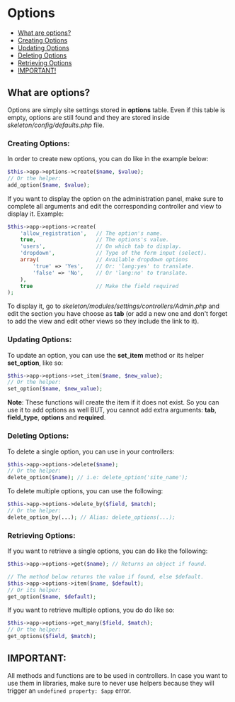 
# Options

* [What are options?](#what-are-options)  
* [Creating Options](#creating-options)
* [Updating Options](#updating-options)
* [Deleting Options](#deleting-options)
* [Retrieving Options](#retrieving-options)
* [IMPORTANT!](#important)  

## What are options?
Options are simply site settings stored in **options** table. Even if this table is empty, options are still found and they are stored inside *skeleton/config/defaults.php* file.  

### Creating Options:
In order to create new options, you can do like in the example below: 
```php
$this->app->options->create($name, $value);
// Or the helper:
add_option($name, $value);
```

If you want to display the option on the administration panel, make sure to complete all arguments and edit the corresponding controller and view to display it. Example:
```php
$this->app->options->create(
	'allow_registration',	// The option's name.
	true,					// The options's value.
	'users',				// On which tab to display.
	'dropdown',				// Type of the form input (select).
	array(					// Available dropdown options
		'true' => 'Yes',	// Or: 'lang:yes' to translate.
		'false' => 'No',	// Or 'lang:no' to translate.
	),
	true					// Make the field required
);
```
To display it, go to *skeleton/modules/settings/controllers/Admin.php* and edit the section you have choose as **tab** (or add a new one and don't forget to add the view and edit other views so they include the link to it).

### Updating Options:
To update an option, you can use the **set_item** method or its helper **set_option**, like so:
```php
$this->app->options->set_item($name, $new_value);
// Or the helper:
set_option($name, $new_value);
```
**Note**: These functions will create the item if it does not exist. So you can use it to add options as well BUT, you cannot add extra arguments: **tab**, **field_type**, **options** and **required**.

### Deleting Options:
To delete a single option, you can use in your controllers:
```php
$this->app->options->delete($name);
// Or the helper:
delete_option($name); // i.e: delete_option('site_name');
```
To delete multiple options, you can use the following:  
```php
$this->app->options->delete_by($field, $match);
// Or the helper:
delete_option_by(...); // Alias: delete_options(...);
```
### Retrieving Options:
If you want to retrieve a single options, you can do like the following:  
```php
$this->app->options->get($name); // Returns an object if found.

// The method below returns the value if found, else $default.
$this->app->options->item($name, $default);
// Or its helper:
get_option($name, $default);
```
If you want to retrieve multiple options, you do do like so:
```php
$this->app->options->get_many($field, $match);
// Or the helper:
get_options($field, $match);
```
## IMPORTANT:
All methods and functions are to be used in controllers. In case you want to use them in libraries, make sure to never use helpers because they will trigger an `undefined property: $app` error.
